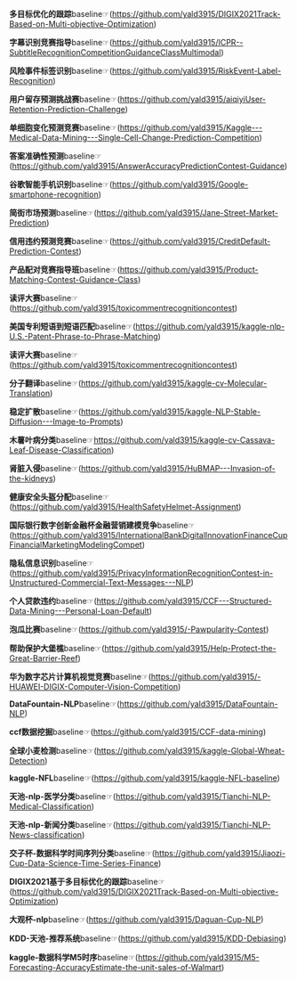 **多目标优化的跟踪**baseline☞(https://github.com/yald3915/DIGIX2021Track-Based-on-Multi-objective-Optimization)

**字幕识别竞赛指导**baseline☞(https://github.com/yald3915/ICPR--SubtitleRecognitionCompetitionGuidanceClassMultimodal)

**风险事件标签识别**baseline☞(https://github.com/yald3915/RiskEvent-Label-Recognition)

**用户留存预测挑战赛**baseline☞(https://github.com/yald3915/aiqiyiUser-Retention-Prediction-Challenge)

**单细胞变化预测竞赛**baseline☞(https://github.com/yald3915/Kaggle---Medical-Data-Mining---Single-Cell-Change-Prediction-Competition)

**答案准确性预测**baseline☞(https://github.com/yald3915/AnswerAccuracyPredictionContest-Guidance)

**谷歌智能手机识别**baseline☞(https://github.com/yald3915/Google-smartphone-recognition)

**简街市场预测**baseline☞(https://github.com/yald3915/Jane-Street-Market-Prediction)

**信用违约预测竞赛**baseline☞(https://github.com/yald3915/CreditDefault-Prediction-Contest)

**产品配对竞赛指导班**baseline☞(https://github.com/yald3915/Product-Matching-Contest-Guidance-Class)

**读评大赛**baseline☞(https://github.com/yald3915/toxicommentrecognitioncontest)

**美国专利短语到短语匹配**baseline☞(https://github.com/yald3915/kaggle-nlp-U.S.-Patent-Phrase-to-Phrase-Matching)

**读评大赛**baseline☞(https://github.com/yald3915/toxicommentrecognitioncontest)

**分子翻译**baseline☞(https://github.com/yald3915/kaggle-cv-Molecular-Translation)

**稳定扩散**baseline☞(https://github.com/yald3915/kaggle-NLP-Stable-Diffusion---Image-to-Prompts)

**木薯叶病分类**baseline☞https://github.com/yald3915/kaggle-cv-Cassava-Leaf-Disease-Classification)

**肾脏入侵**baseline☞(https://github.com/yald3915/HuBMAP---Invasion-of-the-kidneys)

**健康安全头盔分配**baseline☞(https://github.com/yald3915/HealthSafetyHelmet-Assignment)

**国际银行数字创新金融杯金融营销建模竞争**baseline☞(https://github.com/yald3915/InternationalBankDigitalInnovationFinanceCupFinancialMarketingModelingCompet)

**隐私信息识别**baseline☞(https://github.com/yald3915/PrivacyInformationRecognitionContest-in-Unstructured-Commercial-Text-Messages---NLP)

**个人贷款违约**baseline☞(https://github.com/yald3915/CCF---Structured-Data-Mining---Personal-Loan-Default)

**泡瓜比赛**baseline☞(https://github.com/yald3915/-Pawpularity-Contest)

**帮助保护大堡樵**baseline☞(https://github.com/yald3915/Help-Protect-the-Great-Barrier-Reef)

**华为数字芯片计算机视觉竞赛**baseline☞(https://github.com/yald3915/-HUAWEI-DIGIX-Computer-Vision-Competition)

**DataFountain-NLP**baseline☞(https://github.com/yald3915/DataFountain-NLP)

**ccf数据挖掘**baseline☞(https://github.com/yald3915/CCF-data-mining)

**全球小麦检测**baseline☞(https://github.com/yald3915/kaggle-Global-Wheat-Detection)

**kaggle-NFL**baseline☞(https://github.com/yald3915/kaggle-NFL-baseline)

**天池-nlp-医学分类**baseline☞(https://github.com/yald3915/Tianchi-NLP-Medical-Classification)

**天池-nlp-新闻分类**baseline☞(https://github.com/yald3915/Tianchi-NLP-News-classification)

**交子杯-数据科学时间序列分类**baseline☞(https://github.com/yald3915/Jiaozi-Cup-Data-Science-Time-Series-Finance)

**DIGIX2021基于多目标优化的跟踪**baseline☞(https://github.com/yald3915/DIGIX2021Track-Based-on-Multi-objective-Optimization)

**大观杯-nlp**baseline☞(https://github.com/yald3915/Daguan-Cup-NLP)

**KDD-天池-推荐系统**baseline☞(https://github.com/yald3915/KDD-Debiasing)

**kaggle-数据科学M5时序**baseline☞(https://github.com/yald3915/M5-Forecasting-AccuracyEstimate-the-unit-sales-of-Walmart)
